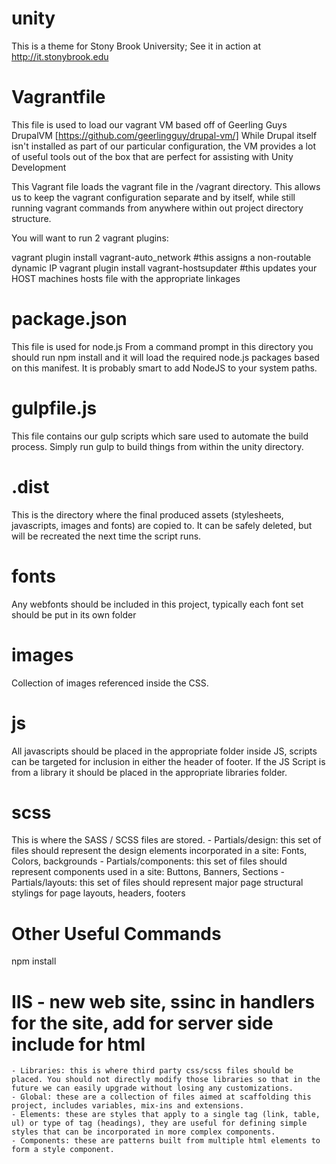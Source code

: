 unity
=====
This is a theme for Stony Brook University; See it in action at http://it.stonybrook.edu


Vagrantfile
=====
This file is used to load our vagrant VM based off of Geerling Guys DrupalVM [https://github.com/geerlingguy/drupal-vm/]
While Drupal itself isn't installed as part of our particular configuration, the VM provides a lot of useful tools out of the box that are perfect for assisting with Unity Development

This Vagrant file loads the vagrant file in the /vagrant directory. This allows us to keep the vagrant configuration separate and by itself, while still running vagrant commands from anywhere within out project directory structure. 

You will want to run 2 vagrant plugins:

vagrant plugin install vagrant-auto_network #this assigns a non-routable dynamic IP
vagrant plugin install vagrant-hostsupdater #this updates your HOST machines hosts file with the appropriate linkages


package.json
=====
This file is used for node.js 
From a command prompt in this directory you should run npm install and it will load the required node.js packages based on this manifest. It is probably smart to add NodeJS to your system paths. 


gulpfile.js
=====
This file contains our gulp scripts which sare used to automate the build process.
Simply run gulp to build things from within the unity directory.


.dist
=====
This is the directory where the final produced assets (stylesheets, javascripts, images and fonts) are copied to. It can be safely deleted, but will be recreated the next time the script runs. 

fonts
=====
Any webfonts should be included in this project, typically each font set should be put in its own folder

images
=====
Collection of images referenced inside the CSS. 

js
=====
All javascripts should be placed in the appropriate folder inside JS, scripts can be targeted for inclusion in either the header of footer. 
If the JS Script is from a library it should be placed in the appropriate libraries folder.

scss
=====
This is where the SASS / SCSS files are stored. 
	- Partials/design: this set of files should represent the design elements incorporated in a site: Fonts, Colors, backgrounds
	- Partials/components: this set of files should represent components used in a site: Buttons, Banners, Sections
	- Partials/layouts: this set of files should represent major page structural stylings for page layouts, headers, footers

Other Useful Commands
=====
npm install

IIS - new web site, ssinc in handlers for the site, add for server side include for html
=======
	- Libraries: this is where third party css/scss files should be placed. You should not directly modify those libraries so that in the future we can easily upgrade without losing any customizations.
	- Global: these are a collection of files aimed at scaffolding this project, includes variables, mix-ins and extensions.
	- Elements: these are styles that apply to a single tag (link, table, ul) or type of tag (headings), they are useful for defining simple styles that can be incorporated in more complex components.
	- Components: these are patterns built from multiple html elements to form a style component.
